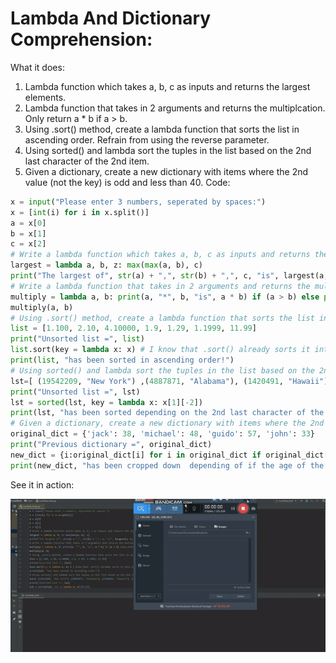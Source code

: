 # Lambda And Dictionary Comprehension:
What it does:
1. Lambda function which takes a, b, c as inputs and returns the largest elements.
2. Lambda function that takes in 2 arguments and returns the multiplcation. Only return a * b if a > b.
3. Using .sort() method, create a lambda function that sorts the list in ascending order. Refrain from using the reverse parameter.
4. Using sorted() and lambda sort the tuples in the list based on the 2nd last character of the 2nd item.
5. Given a dictionary, create a new dictionary with items where the 2nd value (not the key) is odd and less than 40.
Code:
```python
x = input("Please enter 3 numbers, seperated by spaces:")
x = [int(i) for i in x.split()]
a = x[0]
b = x[1]
c = x[2]
# Write a lambda function which takes a, b, c as inputs and returns the largest elements.
largest = lambda a, b, z: max(max(a, b), c)
print("The largest of", str(a) + ",", str(b) + ",", c, "is", largest(a, b, c))
# Write a lambda function that takes in 2 arguments and returns the multiplcation. Only return a * b if a > b.
multiply = lambda a, b: print(a, "*", b, "is", a * b) if (a > b) else print("The first factor must be larger than the 2nd factor.")
multiply(a, b)
# Using .sort() method, create a lambda function that sorts the list in ascending order. Refrain from using the reverse parameter.
list = [1.100, 2.10, 4.10000, 1.9, 1.29, 1.1999, 11.99]
print("Unsorted list =", list)
list.sort(key = lambda x: x) # I know that .sort() already sorts it into ascending order but I needed to use the lambda.
print(list, "has been sorted in ascending order!")
# Using sorted() and lambda sort the tuples in the list based on the 2nd last character of the 2nd item
lst=[ (19542209, "New York") ,(4887871, "Alabama"), (1420491, "Hawaii"), (626299, "Vermont"),(1805832, "West Virginia"), (39865590, "California")]
print("Unsorted list =", lst)
lst = sorted(lst, key = lambda x: x[1][-2])
print(lst, "has been sorted depending on the 2nd last character of the 2nd item.")
# Given a dictionary, create a new dictionary with items where the 2nd value (not the key) is odd and less than 40.
original_dict = {'jack': 38, 'michael': 48, 'guido': 57, 'john': 33}
print("Previous dictionary =", original_dict)
new_dict = {i:original_dict[i] for i in original_dict if original_dict[i] < 40 and original_dict[i]%2 != 0}
print(new_dict, "has been cropped down  depending of if the age of the person is odd and less than 40.")
```
See it in action:

![1](https://github.com/BOLTZZ/Python/blob/master/Python%20Algorithms%20%26%20Code/List%20Comprehension/lambda_dict.gif)
